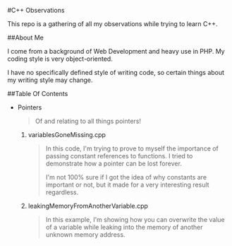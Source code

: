 #C++ Observations

This repo is a gathering of all my observations while trying to learn C++.

##About Me

I come from a background of Web Development and heavy use in PHP. My coding style
is very object-oriented.

I have no specifically defined style of writing code, so certain things about my
writing style may change.

##Table Of Contents

-  Pointers
   
   > Of and relating to all things pointers!
   
   1. variablesGoneMissing.cpp

      > In this code, I'm trying to prove to myself the importance of
        passing constant references to functions.
        I tried to demonstrate how a pointer can be lost forever.  
      >  
      > I'm not 100% sure if I got the idea of why constants are important
        or not, but it made for a very interesting result regardless.

    2. leakingMemoryFromAnotherVariable.cpp

       > In this example, I'm showing how you can overwrite the value of a variable
         while leaking into the memory of another unknown memory address.